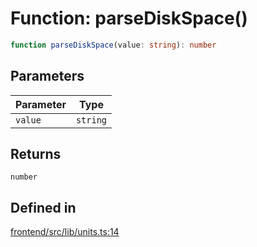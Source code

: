 # Function: parseDiskSpace()

```ts
function parseDiskSpace(value: string): number
```

## Parameters

| Parameter | Type |
| ------ | ------ |
| `value` | `string` |

## Returns

`number`

## Defined in

[frontend/src/lib/units.ts:14](https://github.com/headlamp-k8s/headlamp/blob/2481a1c9f2b4a69a9320466e7a455215b14b97b0/frontend/src/lib/units.ts#L14)
